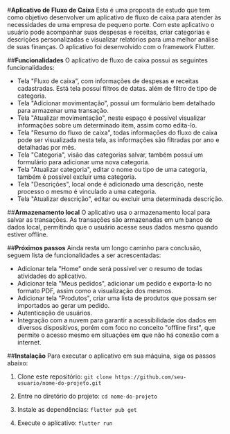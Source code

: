 #**Aplicativo de Fluxo de Caixa**
Esta é uma proposta de estudo que tem como objetivo desenvolver um aplicativo de fluxo de caixa para atender às necessidades de uma empresa de pequeno porte. Com este aplicativo o usuário pode acompanhar suas despesas e receitas, criar categorias e descrições personalizadas e visualizar relatórios para uma melhor análise de suas finanças. 
O aplicativo foi desenvolvido com o framework Flutter.

##**Funcionalidades**
O aplicativo de fluxo de caixa possui as seguintes funcionalidades:
- Tela "Fluxo de caixa", com informações de despesas e receitas cadastradas. Está tela possuí filtros de datas. além de filtro de tipo de categoria.
- Tela "Adicionar movimentação", possuí um formulário bem detalhado para armazenar uma transação.
- Tela "Atualizar movimentação", neste espaço é possível visualizar informações sobre um determinado item, assim como edita-lo.
- Tela "Resumo do fluxo de caixa", todas informações do fluxo de caixa pode ser visualizada nesta tela, as informações são filtradas por ano e detalhadas por mês.
- Tela "Categoria", visão das categorias salvar, também possuí um formulário para adicionar uma nova categoria.
- Tela "Atualizar categoria", editar o nome ou tipo de uma categoria, também é possível excluir uma categoria.
- Tela "Descrições", local onde é adicionado uma descrição, neste processo o mesmo é vinculado a uma categoria.
- Tela "Atualizar descrição", editar ou excluir uma determinada descrição.

##**Armazenamento local**
O aplicativo usa o armazenamento local para salvar as transações. As transações são armazenadas em um banco de dados local, permitindo que o usuário acesse seus dados mesmo quando estiver offline.

##**Próximos passos**
Ainda resta um longo caminho para conclusão, seguem lista de funcionalidades a ser acrescentadas:
- Adicionar tela "Home" onde será possível ver o resumo de todas atividades do aplicativo.
- Adicionar tela "Meus pedidos", adicionar um pedido e exporta-lo no formato PDF, assim como a visualização dos mesmos.
- Adicionar tela "Produtos", criar uma lista de produtos que possam ser importados ao gerar um pedido.
- Autenticação de usuários.
- Integração com a nuvem para garantir a acessibilidade dos dados em diversos dispositivos, porém com foco no conceito "offline first", que permite o acesso mesmo em situações em que não há conexão com a internet.

##**Instalação**
Para executar o aplicativo em sua máquina, siga os passos abaixo:

1. Clone este repositório:
`git clone https://github.com/seu-usuario/nome-do-projeto.git`

2. Entre no diretório do projeto:
`cd nome-do-projeto`

3. Instale as dependências:
`flutter pub get`

4. Execute o aplicativo:
`flutter run`